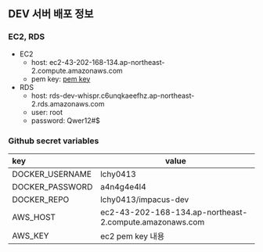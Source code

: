 ## DEV 서버 배포 정보

### EC2, RDS

- EC2
  - host: ec2-43-202-168-134.ap-northeast-2.compute.amazonaws.com
  - pem key: [pem key](https://github.com/IMPACUS/whispr-docs/blob/master/be/assets/ec2-dev-whispr.pem)
- RDS
  - host: rds-dev-whispr.c6unqkaeefhz.ap-northeast-2.rds.amazonaws.com
  - user: root
  - password: Qwer12#$

### Github secret variables


| key             | value                                                   |
| :-------------- | ------------------------------------------------------- |
| DOCKER_USERNAME | lchy0413                                                |
| DOCKER_PASSWORD | a4n4g4e4l4                                              |
| DOCKER_REPO     | lchy0413/impacus-dev                                    |
| AWS_HOST        | ec2-43-202-168-134.ap-northeast-2.compute.amazonaws.com |
| AWS_KEY         | ec2 pem key 내용                                        |
